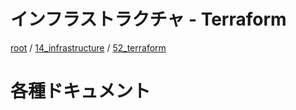 # インフラストラクチャ - Terraform

[root](./../../../README.md) 
/ [14_infrastructure](./../README.md) 
/ [52_terraform](./README.md)

# 各種ドキュメント

